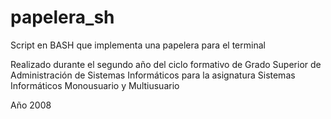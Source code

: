# papelera_sh
Script en BASH que implementa una papelera para el terminal

Realizado durante el segundo año del ciclo formativo de Grado Superior de Administración de Sistemas Informáticos para la asignatura Sistemas Informáticos Monousuario y Multiusuario

Año 2008
